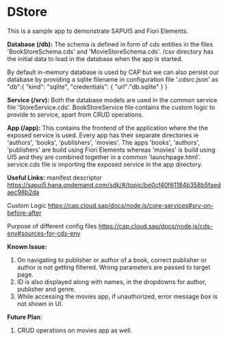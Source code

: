 # DStore

This is a sample app to demonstrate SAPUI5 and Fiori Elements.

**Database (/db):**
The schema is defined in form of cds entities in the files 'BookStoreSchema.cds' and 'MovieStoreSchema.cds'.
/csv directory has the initial data to load in the database when the app is started.

By default in-memory database is used by CAP but we can also persist our database by providing a sqlite filename
in configuration file '.cdsrc.json' as
        "db":{
          "kind": "sqlite",
          "credentials": {
            "url":"db.sqlite"
          }
        }

**Service (/srv):**
Both the database models are used in the common service file 'StoreService.cds'.
BookStoreService file contains the custom logic to provide to service, apart from CRUD operations.

**App (/app):**
This contains the frontend of the application where the the exposed service is used.
Every app has their separate directories ie 'authors', 'books', 'publishers', 'movies'.
The apps 'books', 'authors', 'publishers' are build using Fiori Elements whereas 'movies' is build using UI5
and they are combined together in a common 'launchpage.html'.
service.cds file is importing the exposed service in the app directory.


**Useful Links:**
manifest descriptor
https://sapui5.hana.ondemand.com/sdk/#/topic/be0cf40f61184b358b5faedaec98b2da

Custom Logic
https://cap.cloud.sap/docs/node.js/core-services#srv-on-before-after

Purpose of different config files
https://cap.cloud.sap/docs/node.js/cds-env#sources-for-cds-env

**Known Issue:**
1. On navigating to publisher or author of a book, correct publisher or author is not getting filtered. Wrong parameters
   are passed to target page.
2. ID is also displayed along with names, in the dropdowns for author, publisher and genre.
3. While accessing the movies app, if unauthorized, error message box is not shown in UI.

**Future Plan:**
1. CRUD operations on movies app as well.
